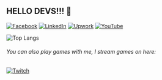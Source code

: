 

## HELLO DEVS!!! 👋

[![Facebook](https://img.shields.io/badge/Facebook-%231877F2.svg?&style=flat-square&logo=facebook&logoColor=white)](https://www.facebook.com/stvnsrrn18) 
[![LinkedIn](https://img.shields.io/badge/LinkedIn-%230077B5.svg?&style=flat-square&logo=linkedin&logoColor=white)](https://www.linkedin.com/in/steven-serrano-057206203/)
[![Upwork](https://img.shields.io/badge/UpWork-6FDA44?style=flat-square&logo=Upwork&logoColor=white)](https://www.upwork.com/freelancers/~01119acecf50c56635)
[![YouTube](https://img.shields.io/badge/YouTube-%23FF0000.svg?style=flat-square&logo=YouTube&logoColor=white)](https://www.youtube.com/channel/UCWQJkR_WABFqvHgXcPeMt9A)

![Top Langs](https://github-readme-stats.vercel.app/api/top-langs/?username=serrano1314&layout=compact&langs_count=10&theme=transparent)

<h6>
You can also play games with me, I stream games on here:</h6>

[![Twitch](https://img.shields.io/twitch/status/chunmaroo)](https://www.twitch.com/chunmaroo)
